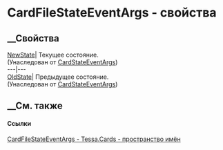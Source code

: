 # CardFileStateEventArgs - свойства
##  __Свойства
[NewState](P_Tessa_Cards_CardStateEventArgs_1_NewState.htm)|  Текущее
состояние.  
(Унаследован от
[CardStateEventArgs<TState>](T_Tessa_Cards_CardStateEventArgs_1.htm))  
---|---  
[OldState](P_Tessa_Cards_CardStateEventArgs_1_OldState.htm)|  Предыдущее
состояние.  
(Унаследован от
[CardStateEventArgs<TState>](T_Tessa_Cards_CardStateEventArgs_1.htm))  
##  __См. также
#### Ссылки
[CardFileStateEventArgs - ](T_Tessa_Cards_CardFileStateEventArgs.htm)
[Tessa.Cards - пространство имён](N_Tessa_Cards.htm)
